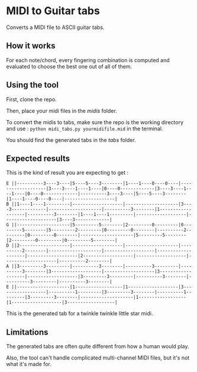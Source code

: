 # MIDI to Guitar tabs
Converts a MIDI file to ASCII guitar tabs.

## How it works

For each note/chord, every fingering combination is computed and evaluated to choose the best one out of all of them.

## Using the tool

First, clone the repo.

Then, place your midi files in the *midis* folder.

To convert the midis to tabs, make sure the repo is the working directory and use : `python midi_tabs.py yourmidifile.mid` in the terminal.

You should find the generated tabs in the *tabs* folder.

## Expected results

This is the kind of result you are expecting to get :

```text
E ||----------3----3----|5----5----3--------|1----1----0----0----|-------------------|3----3----1----1----|0----0-------------|3----3----1----1----|0----0-------------|----------3----3----|5----5----3--------|1----1----0----0----|-------------------|
B ||1----1----1---------|-------------------|--------------------|3----3-------------|--------------------|----------3--------|1-------------------|----------3--------|1----1----1---------|-------------------|--------------------|3----3-------------|
G ||--------------------|5---------5--------|2---------0---------|0---------5--------|5---------2---------|0---------0--------|----------2---------|0---------0--------|--------------------|5---------5--------|2---------0---------|0---------5--------|
D ||2-------------------|-------------------|--------------------|----------2--------|--------------------|-------------------|--------------------|-------------------|2-------------------|-------------------|--------------------|----------2--------|
A ||3---------3---------|----------3--------|----------3---------|----------3--------|3-------------------|-------------------|3-------------------|-------------------|3---------3---------|----------3--------|----------3---------|----------3--------|
E ||--------------------|1------------------|1-------------------|3------------------|----------1---------|3---------3--------|----------1---------|3---------3--------|--------------------|1------------------|1-------------------|3------------------|

```
 This is the generated tab for a twinkle twinkle little star midi.
 
 ## Limitations
 The generated tabs are often quite different from how a human would play.
 
 Also, the tool can't handle complicated multi-channel MIDI files, but it's not what it's made for.
